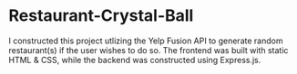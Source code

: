 # Restaurant-Crystal-Ball

I constructed this project utlizing the Yelp Fusion API to generate random restaurant(s) if the user wishes to do so. The frontend was built with static HTML & CSS, while the backend was constructed using Express.js. 
